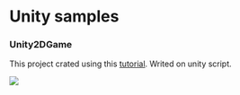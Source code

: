 # Unity samples

### Unity2DGame

This project crated using this [tutorial](http://pixelnest.io/tutorials/2d-game-unity/table-of-contents/). Writed on unity script.

![](http://pixelnest.io/tutorials/2d-game-unity/deployment/-img/web_result.png)
